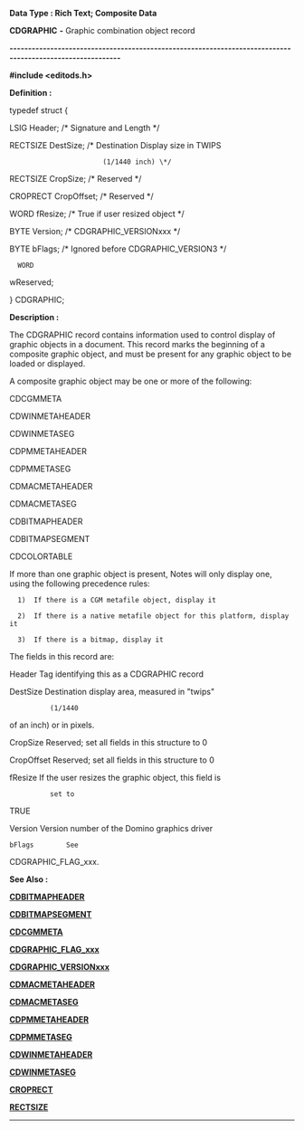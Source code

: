 




<!--
 /\* Font Definitions \*/
 @font-face
 {font-family:Courier;
 panose-1:2 7 4 9 2 2 5 2 4 4;}
@font-face
 {font-family:"Tms Rmn";
 panose-1:2 2 6 3 4 5 5 2 3 4;}
@font-face
 {font-family:Helv;
 panose-1:2 11 6 4 2 2 2 3 2 4;}
@font-face
 {font-family:"Cambria Math";
 panose-1:2 4 5 3 5 4 6 3 2 4;}
 /\* Style Definitions \*/
 p.MsoNormal, li.MsoNormal, div.MsoNormal
 {margin-top:0cm;
 margin-right:0cm;
 margin-bottom:8.0pt;
 margin-left:0cm;
 line-height:107%;
 font-size:11.0pt;
 font-family:"Calibri",sans-serif;}
.MsoChpDefault
 {font-size:11.0pt;}
.MsoPapDefault
 {margin-bottom:8.0pt;
 line-height:107%;}
 /\* Page Definitions \*/
 @page WordSection1
 {size:612.0pt 792.0pt;
 margin:72.0pt 72.0pt 72.0pt 72.0pt;}
div.WordSection1
 {page:WordSection1;}
-->




 


**Data Type : Rich Text; Composite
Data**



**CDGRAPHIC** **-** Graphic
combination object record


**----------------------------------------------------------------------------------------------------------**



**#include
<editods.h>**



**Definition :**



typedef struct {  

   LSIG     Header;     /\* Signature and Length \*/  

   RECTSIZE DestSize;   /\* Destination Display size in TWIPS  

                           (1/1440 inch) \*/  

   RECTSIZE CropSize;   /\* Reserved \*/  

   CROPRECT CropOffset; /\* Reserved \*/  

   WORD     fResize;    /\* True if user resized object \*/  

   BYTE     Version;    /\* CDGRAPHIC\_VERSIONxxx \*/  

   BYTE     bFlags;     /\* Ignored before CDGRAPHIC\_VERSION3 \*/


      WORD    
wReserved;  

} CDGRAPHIC;


 


**Description :**



The
CDGRAPHIC record contains information used to control display of graphic
objects in a document.  This record marks the beginning of a composite graphic
object, and must be present for any graphic object to be loaded or displayed.  

  

A composite graphic object may be one or more of the following:  

  

  
CDCGMMETA  

   CDWINMETAHEADER  

   CDWINMETASEG  

   CDPMMETAHEADER  

   CDPMMETASEG  

   CDMACMETAHEADER  

   CDMACMETASEG  

   CDBITMAPHEADER  

   CDBITMAPSEGMENT


   CDCOLORTABLE


  

If more than one graphic object is present, Notes will only display one, using
the following precedence rules:  

  

      1)  If there is a CGM metafile object, display it  

      2)  If there is a native metafile object for this platform, display it  

      3)  If there is a bitmap, display it  

  

The fields in this record are:  

  

  
Header     Tag identifying this as a CDGRAPHIC record  

   DestSize   Destination display area, measured in "twips"


              (1/1440
of an inch) or in pixels.  

   CropSize   Reserved;  set all fields in this structure to 0  

   CropOffset Reserved; set all fields in this structure to 0  

   fResize    If the user resizes the graphic object, this field is


              set to
TRUE  

   Version    Version number of the Domino graphics driver


    bFlags        See
CDGRAPHIC\_FLAG\_xxx.


 **See Also :**


**[CDBITMAPHEADER](CDBITMAPHEADER.md)**


**[CDBITMAPSEGMENT](CDBITMAPSEGMENT.md)**


**[CDCGMMETA](CDCGMMETA.md)**


**[CDGRAPHIC\_FLAG\_xxx](CDGRAPHIC_FLAG_xxx.md)**


**[CDGRAPHIC\_VERSIONxxx](notes:///8525872100478C66/61FD4E9848264AD28525620B006BA8BD/E123A1E654110C13852562030071B820)**


**[CDMACMETAHEADER](CDMACMETAHEADER.md)**


**[CDMACMETASEG](CDMACMETASEG.md)**


**[CDPMMETAHEADER](CDPMMETAHEADER.md)**


**[CDPMMETASEG](CDPMMETASEG.md)**


**[CDWINMETAHEADER](CDWINMETAHEADER.md)**


**[CDWINMETASEG](CDWINMETASEG.md)**


**[CROPRECT](CROPRECT.md)**


**[RECTSIZE](RECTSIZE.md)**



----------------------------------------------------------------------------------------------------------


 





